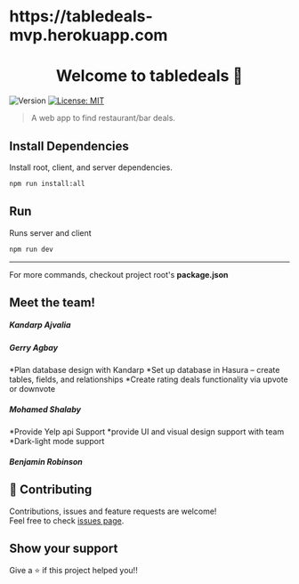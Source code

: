 <h1> https://tabledeals-mvp.herokuapp.com</h1>

<h1 align="center">Welcome to tabledeals 👋</h1>
<p>
  <img alt="Version" src="https://img.shields.io/badge/version-0.0.1-blue.svg?cacheSeconds=2592000" />
  <a href="#" target="_blank">
    <img alt="License: MIT" src="https://img.shields.io/badge/License-MIT-yellow.svg" />
  </a>
</p>

> A web app to find restaurant/bar deals.

## Install Dependencies

Install root, client, and server dependencies.
```sh
npm run install:all
```

## Run 

Runs server and client
```sh
npm run dev
```

---
For more commands, checkout project root's **package.json**

## Meet the team!
<h5>Kandarp Ajvalia</h5> 
<h5>Gerry Agbay</h5>
*Plan database design with Kandarp
*Set up database in Hasura – create tables, fields, and relationships
*Create rating deals functionality via upvote or downvote</br>
<h5>Mohamed Shalaby</h5>
*Provide Yelp api Support
*provide UI and visual design support with team
*Dark-light mode support

<h5>Benjamin Robinson</h5> 

## 🤝 Contributing

Contributions, issues and feature requests are welcome!<br />Feel free to check [issues page](https://github.com/KandarpAjvalia/tabledeals/issues). 

## Show your support

Give a ⭐️ if this project helped you!!
